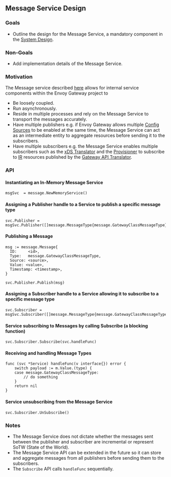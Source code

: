 ## Message Service Design

### Goals
* Outline the design for the Message Service, a mandatory component in the [System Design](https://github.com/envoyproxy/gateway/blob/main/docs/design/SYSTEM_DESIGN.md).

### Non-Goals
* Add implementation details of the Message Service.

### Motivation
The Message service described [here](https://github.com/envoyproxy/gateway/blob/main/docs/design/SYSTEM_DESIGN.md#message-service) allows for internal
service components within the Envoy Gateway project to
* Be loosely coupled.
* Run asynchronously.
* Reside in multiple processes and rely on the Message Service to transport the messages accurately.
* Have multiple publishers e.g. if Envoy Gateway allows multiple [Config Sources](https://github.com/envoyproxy/gateway/blob/main/docs/design/SYSTEM_DESIGN.md#config-sources) to be enabled at the same time, the Message Service can act as an intermediate entity to aggregate resources before sending
it to the subscribers.
* Have multiple subscribers e.g. the Message Service enables multiple subscribers such as the [xDS Translator](https://github.com/envoyproxy/gateway/blob/main/docs/design/SYSTEM_DESIGN.md#xds-translator) and the [Provisioner](https://github.com/envoyproxy/gateway/blob/main/docs/design/SYSTEM_DESIGN.md#provisioner) to subscribe to [IR](https://github.com/envoyproxy/gateway/blob/main/docs/design/SYSTEM_DESIGN.md#intermediate-representation-ir) resources published by the [Gateway API Translator](https://github.com/envoyproxy/gateway/blob/main/docs/design/SYSTEM_DESIGN.md#gateway-api-translator).

### API

#### Instantiating an In-Memory Message Service
```
msgSvc  = message.NewMemoryService()
```

#### Assigning a Publisher handle to a Service to publish a specific message type
```
svc.Publisher = msgSvc.Publisher([]message.MessageType{message.GatewayClassMessageType})
```

#### Publishing a Message
```
msg := message.Message{
  ID:     <id>,
  Type:   message.GatewayClassMessageType,
  Source: <source>,
  Value: <value>,
  Timestamp: <timestamp>,
}

svc.Publisher.Publish(msg)
```

#### Assigning a Subscriber handle to a Service allowing it to subscribe to a specific message type
```
svc.Subscriber = msgSvc.Subscriber([]message.MessageType{message.GatewayClassMessageType})
```

#### Service subscribing to Messages by calling Subscribe (a blocking function)
```
svc.Subscriber.Subscribe(svc.handleFunc)
```

#### Receiving and handling Message Types
```
func (svc *Service) handleFunc(v interface{}) error {
	switch payload := m.Value.(type) {
	case message.GatewayClassMessageType:
		// do something
	}
	return nil
}
```

#### Service unsubscribing from the Message Service 
```
svc.Subscriber.UnSubscribe()
```

### Notes
* The Message Service does not dictate whether the messages sent between
the publisher and subscriber are incremental or represent SoTW (State of
the World).
* The Message Service API can be extended in the future so it can store and aggregate
messages from all publishers before sending them to the subscribers.
* The `Subscribe` API calls `handleFunc` sequentially. 


